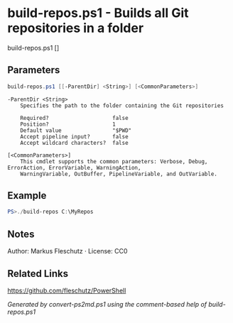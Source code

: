 # build-repos.ps1 - Builds all Git repositories in a folder

build-repos.ps1 [<ParentDir>]

## Parameters
```powershell
build-repos.ps1 [[-ParentDir] <String>] [<CommonParameters>]

```

```
-ParentDir <String>
    Specifies the path to the folder containing the Git repositories
    
    Required?                    false
    Position?                    1
    Default value                "$PWD"
    Accept pipeline input?       false
    Accept wildcard characters?  false
```

```
[<CommonParameters>]
    This cmdlet supports the common parameters: Verbose, Debug, ErrorAction, ErrorVariable, WarningAction, 
    WarningVariable, OutBuffer, PipelineVariable, and OutVariable.
```

## Example
```powershell
PS>./build-repos C:\MyRepos
```


## Notes
Author: Markus Fleschutz · License: CC0

## Related Links
https://github.com/fleschutz/PowerShell

*Generated by convert-ps2md.ps1 using the comment-based help of build-repos.ps1*
